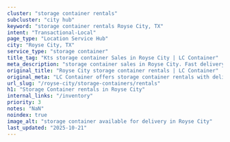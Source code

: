 ```yaml
---
cluster: "storage container rentals"
subcluster: "city hub"
keyword: "storage container rentals Royse City, TX"
intent: "Transactional-Local"
page_type: "Location Service Hub"
city: "Royse City, TX"
service_type: "storage container"
title_tag: "Kts storage container Sales in Royse City | LC Container"
meta_description: "storage container sales in Royse City. Fast delivery, competitive pricing. Serving storage containers area. Quote ID: HCG. Call (214) 524-4168 for your free quote today."
original_title: "Royse City storage container rentals | LC Container"
original_meta: "LC Container offers storage container rentals with delivery in Royse City, TX. Local. Fast quotes. Since 2003."
url_slug: "/royse-city/storage-containers/rentals"
h1: "Storage Container rentals in Royse City"
internal_links: "/inventory"
priority: 3
notes: "NaN"
noindex: true
image_alt: "storage container available for delivery in Royse City"
last_updated: "2025-10-21"
---
```


<!-- TODO: Add unique city/inventory copy, images, and internal links here. -->
